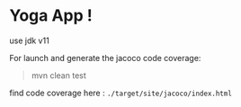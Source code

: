 # Yoga App !

use jdk v11

For launch and generate the jacoco code coverage:
> mvn clean test

find code coverage here : `./target/site/jacoco/index.html`
